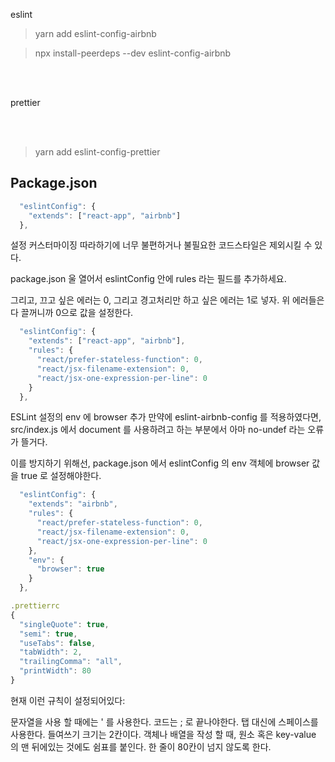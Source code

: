 eslint

> yarn add eslint-config-airbnb

> npx install-peerdeps --dev eslint-config-airbnb

<br>
<br>

prettier

<br>
<br>

> yarn add eslint-config-prettier

## Package.json

```javascript
  "eslintConfig": {
    "extends": ["react-app", "airbnb"]
  },
```

설정 커스터마이징
따라하기에 너무 불편하거나 불필요한 코드스타일은 제외시킬 수 있다.

package.json 울 열어서 eslintConfig 안에 rules 라는 필드를 추가하세요.

그리고, 끄고 싶은 에러는 0, 그리고 경고처리만 하고 싶은 에러는 1로 넣자. 위 에러들은 다 끌꺼니까 0으로 값을 설정한다.

```javascript
  "eslintConfig": {
    "extends": ["react-app", "airbnb"],
    "rules": {
      "react/prefer-stateless-function": 0,
      "react/jsx-filename-extension": 0,
      "react/jsx-one-expression-per-line": 0
    }
  },
```

ESLint 설정의 env 에 browser 추가
만약에 eslint-airbnb-config 를 적용하였다면, src/index.js 에서 document 를 사용하려고 하는 부분에서 아마 no-undef 라는 오류가 뜰거다.

이를 방지하기 위해선, package.json 에서 eslintConfig 의 env 객체에 browser 값을 true 로 설정해야한다.

```javascript
  "eslintConfig": {
    "extends": "airbnb",
    "rules": {
      "react/prefer-stateless-function": 0,
      "react/jsx-filename-extension": 0,
      "react/jsx-one-expression-per-line": 0
    },
    "env": {
      "browser": true
    }
  },
```

```javascript
.prettierrc
{
  "singleQuote": true,
  "semi": true,
  "useTabs": false,
  "tabWidth": 2,
  "trailingComma": "all",
  "printWidth": 80
}
```

현재 이런 규칙이 설정되어있다:

문자열을 사용 할 때에는 ' 를 사용한다.
코드는 ; 로 끝나야한다.
탭 대신에 스페이스를 사용한다.
들여쓰기 크기는 2칸이다.
객체나 배열을 작성 할 때, 원소 혹은 key-value 의 맨 뒤에있는 것에도 쉼표를 붙인다.
한 줄이 80칸이 넘지 않도록 한다.

